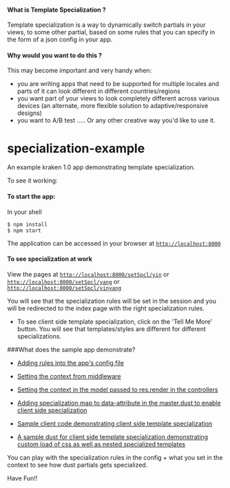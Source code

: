 #### What is Template Specialization ?
Template specialization is a way to dynamically switch partials in your views, to some other partial, based on some rules that you can specify in the form of a json config in your app.

#### Why would you want to do this ?
This may become important and very handy when:
* you are writing apps that need to be supported for multiple locales and parts of it can look different in different countries/regions
* you want part of your views to look completely different across various devices (an alternate, more flexible solution to adaptive/responsive designs)
* you want to A/B test
..... Or any other creative way you'd like to use it.

# specialization-example

An example kraken 1.0 app demonstrating template specialization.

To see it working:

#### To start the app:

In your shell

```
$ npm install
$ npm start
```

The application can be accessed in your browser at [`http://localhost:8000`](http://localhost:8000)

#### To see specialization at work

View the pages at [`http://localhost:8000/setSpcl/yin`](http://localhost:8000/setSpcl/yin) or [`http://localhost:8000/setSpcl/yang`](http://localhost:8000/setSpcl/yang) or [`http://localhost:8000/setSpcl/yinyang`](http://localhost:8000/setSpcl/yinyang)

You will see that the specialization rules will be set in the session and you will be redirected to the index page with the right specialization rules.

* To see client side template specialization, click on the 'Tell Me More' button. You will see that templates/styles are different for different specializations.

###What does the sample app demonstrate?

* [Adding rules into the app's config file](config/config.json#L25)

* [Setting the context from middleware](lib/specialization.js#L5)

* [Setting the context in the model passed to res.render in the controllers](controllers/index.js#L14)

* [Adding specialization map to data-attribute in the master.dust to enable client side specialization](public/templates/layouts/master.dust#L8)

* [Sample client code demonstrating client side template specialization](public/js/app.js#L19)

* [A sample dust for client side template specialization demonstrating custom load of css as well as nested specialized templates](public/templates/nested/yin.dust)


You can play with the specialization rules in the config + what you set in the context to see how dust partials gets specialized.

Have Fun!!
